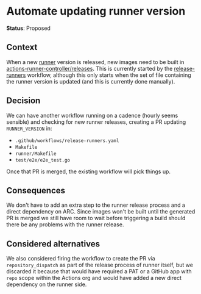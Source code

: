 # Automate updating runner version

**Status**: Proposed

## Context

When a new [runner](https://github.com/actions/runner) version is released, new
images need to be built in
[actions-runner-controller/releases](https://github.com/actions-runner-controller/releases).
This is currently started by the
[release-runners](https://github.com/actions/actions-runner-controller/blob/master/.github/workflows/release-runners.yaml)
workflow, although this only starts when the set of file containing the runner
version is updated (and this is currently done manually).

## Decision

We can have another workflow running on a cadence (hourly seems sensible) and checking for new runner
releases, creating a PR updating `RUNNER_VERSION` in:
- `.github/workflows/release-runners.yaml`
- `Makefile`
- `runner/Makefile`
- `test/e2e/e2e_test.go`

Once that PR is merged, the existing workflow will pick things up.

## Consequences

We don't have to add an extra step to the runner release process and a direct
dependency on ARC. Since images won't be built until the generated PR is merged
we still have room to wait before triggering a build should there be any
problems with the runner release.

## Considered alternatives

We also considered firing the workflow to create the PR via
`repository_dispatch` as part of the release process of runner itself, but we
discarded it because that would have required a PAT or a GitHub app with `repo`
scope within the Actions org and would have added a new direct dependency on the
runner side.

